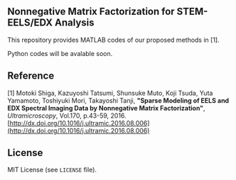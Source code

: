 ## Nonnegative Matrix Factorization for STEM-EELS/EDX Analysis

This repository provides MATLAB codes of our proposed methods in [1].

Python codes will be avalable soon.


## Reference

[1]
Motoki Shiga, Kazuyoshi Tatsumi, Shunsuke Muto, Koji Tsuda, Yuta Yamamoto, Toshiyuki Mori, Takayoshi Tanji,
  **"Sparse Modeling of EELS and EDX Spectral Imaging Data by Nonnegative Matrix Factorization"**,  
  *Ultramicroscopy*, Vol.170, p.43-59, 2016.  
[http://dx.doi.org/10.1016/j.ultramic.2016.08.006](http://dx.doi.org/10.1016/j.ultramic.2016.08.006)


## License

MIT License (see `LICENSE` file).
